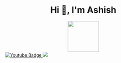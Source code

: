 <h1 align="center">Hi 👋, I'm Ashish</h1>

<div id="header" align="center">
  <img src="https://media.giphy.com/media/M9gbBd9nbDrOTu1Mqx/giphy.gif" width="100"/>
</div>

<div id="badges">
  
   <a href="https://www.youtube.com/channel/UCjgWSZdYXeg_C238p6a6wNA">
    <img src="https://img.shields.io/badge/YouTube-red?style=for-the-badge&logo=youtube&logoColor=white" alt="Youtube Badge"/>
  </a>
<!--   <a href="your-linkedin-URL">
    <img src="https://img.shields.io/badge/LinkedIn-blue?style=for-the-badge&logo=linkedin&logoColor=white" alt="LinkedIn Badge"/>
  </a>
 
  <a href="your-twitter-URL">
    <img src="https://img.shields.io/badge/Twitter-blue?style=for-the-badge&logo=twitter&logoColor=white" alt="Twitter Badge"/>
  </a>
</div> -->

<a href="https://visitcount.itsvg.in">
  <img src="https://visitcount.itsvg.in/api?id=AKA-Ashish&label=Profile%20Views&color=0&pretty=false" />
</a>





